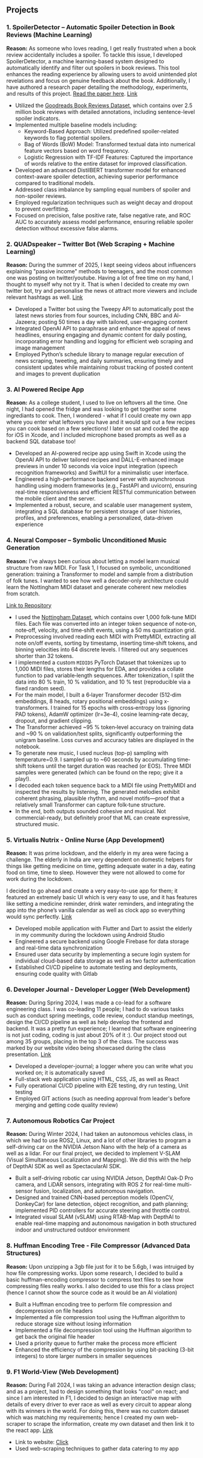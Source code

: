 ## Projects
### 1. SpoilerDetector – Automatic Spoiler Detection in Book Reviews (Machine Learning)

**Reason:** As someone who loves reading, I get really frustrated when a book review accidentally includes a spoiler. To tackle this issue, I developed SpoilerDetector, a machine learning-based system designed to automatically identify and filter out spoilers in book reviews. This tool enhances the reading experience by allowing users to avoid unintended plot revelations and focus on genuine feedback about the book. Additionally, I have authored a research paper detailing the methodology, experiments, and results of this project. [Read the paper here](https://drive.google.com/file/d/1X81NztwRfwClCkgrcK9Y3t8zylCXeLUS/view?usp=sharing). [Link](https://github.com/SiddharthMundra/SpoilerShield/tree/main)

- Utilized the [Goodreads Book Reviews Dataset](https://www.kaggle.com/datasets/pypiahmad/goodreads-book-reviews?resource=download), which contains over 2.5 million book reviews with detailed annotations, including sentence-level spoiler indicators.
- Implemented multiple baseline models including:
  - Keyword-Based Approach: Utilized predefined spoiler-related keywords to flag potential spoilers.
  - Bag of Words (BoW) Model: Transformed textual data into numerical feature vectors based on word frequency.
  - Logistic Regression with TF-IDF Features: Captured the importance of words relative to the entire dataset for improved classification.
- Developed an advanced DistilBERT transformer model for enhanced context-aware spoiler detection, achieving superior performance compared to traditional models.
- Addressed class imbalance by sampling equal numbers of spoiler and non-spoiler reviews.
- Employed regularization techniques such as weight decay and dropout to prevent overfitting.
- Focused on precision, false positive rate, false negative rate, and ROC AUC to accurately assess model performance, ensuring reliable spoiler detection without excessive false alarms.

### 2. QUADspeaker – Twitter Bot (Web Scraping + Machine Learning)
**Reason:** During the summer of 2025, I kept seeing videos about influencers explaining "passive income" methods to teenagers, and the most common one was posting on twitter/youtube. Having a lot of free time on my hand, I thought to myself why not try it. That is when I decided to create my own twitter bot, try and personalise the news ot attract more viewers and include relevant hashtags as well. [Link](https://github.com/SiddharthMundra/QUADspeaker)

- Developed a Twitter bot using the Tweepy API to automatically post the latest news stories from four sources, including CNN, BBC and Al-Jazeera; posting 50 times a day with tailored, user-engaging content
- Integrated OpenAI API to paraphrase and enhance the appeal of news headlines, ensuring engaging and dynamic content for daily posting, incorporating error handling and logging for efficient web scraping and image management
- Employed Python’s schedule library to manage regular execution of news scraping, tweeting, and daily summaries, ensuring timely and consistent updates while maintaining robust tracking of posted content and images to prevent duplication


### 3. AI Powered Recipe App
**Reason:** As a college student, I used to live on leftovers all the time. One night, I had opened the fridge and was looking to get together some ingrediants to cook. Then, I wondered - what if I could create my own app where you enter what leftovers you have and it would spit out a few recipes you can cook based on a few selections! I later on sat and coded the app for iOS in Xcode, and I included microphone based prompts as well as a backend SQL database too!

- Developed an AI-powered recipe app using Swift in Xcode using the OpenAI API to deliver tailored recipes and DALL-E-enhanced image
previews in under 10 seconds via voice input integration (speech recognition frameworks) and SwiftUI for a minimalistic user interface.
- Engineered a high-performance backend server with asynchronous handling using modern frameworks (e.g., FastAPI and uvicorn),
ensuring real-time responsiveness and efficient RESTful communication between the mobile client and the server.
- Implemented a robust, secure, and scalable user management system, integrating a SQL database for persistent storage of user
histories, profiles, and preferences, enabling a personalized, data-driven experience

### 4. Neural Composer – Symbolic Unconditioned Music Generation

**Reason:** I’ve always been curious about letting a model learn musical structure from raw MIDI. For Task 1, I focused on symbolic, unconditioned generation: training a Transformer to model and sample from a distribution of folk tunes. I wanted to see how well a decoder‐only architecture could learn the Nottingham MIDI dataset and generate coherent new melodies from scratch.  

[Link to Repository](https://github.com/yourusername/neural-composer)  

- I used the [Nottingham Dataset](https://ifdo.ca/~seymour/nottingham/nottingham.html), which contains over 1,000 folk‐tune MIDI files. Each file was converted into an integer token sequence of note‐on, note‐off, velocity, and time‐shift events, using a 50 ms quantization grid.  
- Preprocessing involved reading each MIDI with PrettyMIDI, extracting all note on/off events, sorting by timestamp, inserting time‐shift tokens, and binning velocities into 64 discrete levels. I filtered out any sequences shorter than 32 tokens.  
- I implemented a custom `MIDIDS` PyTorch Dataset that tokenizes up to 1,000 MIDI files, stores their lengths for EDA, and provides a collate function to pad variable‐length sequences. After tokenization, I split the data into 80 % train, 10 % validation, and 10 % test (reproducible via a fixed random seed).  
- For the main model, I built a 6‐layer Transformer decoder (512‐dim embeddings, 8 heads, rotary positional embeddings) using x‐transformers. I trained for 15 epochs with cross‐entropy loss (ignoring PAD tokens), AdamW optimizer (lr=3e-4), cosine learning‐rate decay, dropout, and gradient clipping.  
- The Transformer achieved ~95 % token‐level accuracy on training data and ~90 % on validation/test splits, significantly outperforming the unigram baseline. Loss curves and accuracy tables are displayed in the notebook.  
- To generate new music, I used nucleus (top-p) sampling with temperature=0.9. I sampled up to ~60 seconds by accumulating time‐shift tokens until the target duration was reached (or EOS). Three MIDI samples were generated (which can be found on the repo; give it a play!). 
- I decoded each token sequence back to a MIDI file using PrettyMIDI and inspected the results by listening. The generated melodies exhibit coherent phrasing, plausible rhythm, and novel motifs—proof that a relatively small Transformer can capture folk‐tune structure.  
- In the end, both outputs sounded cohesive and musical. Not commercial-ready, but definitely proof that ML can create expressive, structured music.


### 5. Virtualis Nutrix - Online Nurse (App Development)
**Reason:** It was prime lockdown, and the elderly in my area were facing a challenge. The elderly in India are very dependent on domestic helpers for things like getting medicine on time, getting adequate water in a day, eating food on time, time to sleep. However they were not allowed to come for work during the lockdown. 

I decided to go ahead and create a very easy-to-use app for them; it featured an extremely basic UI which is very easy to use, and it has features like setting a medicine reminder, drink water reminders, and integrating the app into the phone’s vanilla calendar as well as clock app so everything would sync perfectly. [Link](https://github.com/SiddharthMundra/Virtualis-Nutrix-Online-Nurse)

- Developed mobile application with Flutter and Dart to assist the elderly in my community during the lockdown using Android Studio
- Engineered a secure backend using Google Firebase for data storage and real-time data synchronization
- Ensured user data security by implementing a secure login system for individual cloud-based data storage as well as two factor authentication
- Established CI/CD pipeline to automate testing and deployments, ensuring code quality with Gitlab


### 6. Developer Journal - Developer Logger (Web Development)
**Reason:** During Spring 2024, I was made a co-lead for a software engineering class. I was co-leading 11 people; I had to do various tasks such as conduct spring meetings, code review, conduct standup meetings, design the CI/CD pipeline as well as help develop the frontend and backend. It was a pretty fun experience; I learned that software engineering is not just coding, coding is just about 20% of it :). Our project stood out among 35 groups, placing in the top 3 of the class. The success was marked by our website video being showcased during the class presentation. [Link](https://github.com/SiddharthMundra/Developer-Journal)


- Developed a developer-journal; a logger where you can write what you worked on; it is automatically saved 
- Full-stack web application using HTML, CSS, JS, as well as React
- Fully operational CI/CD pipeline with E2E testing, dry run testing, Unit testing
- Employed GIT actions (such as needing approval from leader's before merging and getting code quality review)

### 7. Autonomous Robotics Car Project 
**Reason:** During Winter 2024, I had taken an autonomous vehicles class, in which we had to use ROS2, Linux, and a lot of other libraries to program a self-driving car on the NVIDIA Jetson Nano with the help of a camera as well as a lidar. For our final project, we decided to implement V-SLAM (Visual Simultaneous Localization and Mapping). We did this with the help of DepthAI SDK as well as SpectacularAI SDK.

- Built a self-driving robotic car using NVIDIA Jetson, DepthAI Oak-D Pro camera, and LiDAR sensors, integrating with ROS 2 for real-time
multi-sensor fusion, localization, and autonomous navigation.
- Designed and trained CNN-based perception models (OpenCV, DonkeyCar) for lane detection, object recognition, and path planning;
implemented PID controllers for accurate steering and throttle control.
- Integrated visual SLAM (vSLAM) using RTAB-Map with DepthAI to enable real-time mapping and autonomous navigation in both
structured indoor and unstructured outdoor environment

### 8. Huffman Encoding Tree - File Compressor (Advanced Data Structures)
**Reason:** Upon unzipping a 3gb file just for it to be 5.6gb, I was intruiged by how file compressing works. Upon some research, I decided to build a basic huffman-encoding compressor to compress text files to see how compressing files really works. I also decided to use this for a class project (hence I cannot show the source code as it would be an AI violation)

- Built a Huffman encoding tree to perform file compression and decompression on file headers
- Implemented a file compression tool using the Huffman algorithm to reduce storage size without losing information
- Implemented a file decompression tool using the Huffman algorithm to get back the original file header
- Used a priority queue to further make the process more efficient
- Enhanced the efficiency of the compression by using bit-packing (3-bit integers) to store larger numbers in smaller sequences


### 9. F1 World-View (Web Development)
**Reason:** During Fall 2024, I was taking an advance interaction design class; and as a project, had to design something that looks "cool" on react; and since I am interested in F1, I decided to design an interactive map with details of every driver to ever race as well as every circuit to appear along with its winners in the world. For doing this, there was no custom dataset which was matching my requirements; hence I created my own web-scraper to scrape the information, create my own dataset and then link it to the react app. [Link](https://github.com/SiddharthMundra/RaceNation-F1-World-View)


- Link to website: [Click](https://poetic-cheesecake-a45473.netlify.app)
- Used web-scraping techniques to gather data catering to my app